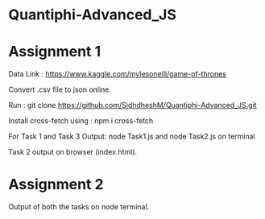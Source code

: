 # Quantiphi-Advanced_JS
# Assignment 1

Data Link : https://www.kaggle.com/mylesoneill/game-of-thrones

Convert .csv file to json online.

Run :  git clone https://github.com/SidhdheshM/Quantiphi-Advanced_JS.git

Install cross-fetch using :  npm i cross-fetch

For Task 1 and Task 3 Output: node Task1.js and node Task2.js on terminal

Task 2 output on browser (index.html).

# Assignment 2

Output of both the tasks on node terminal.
